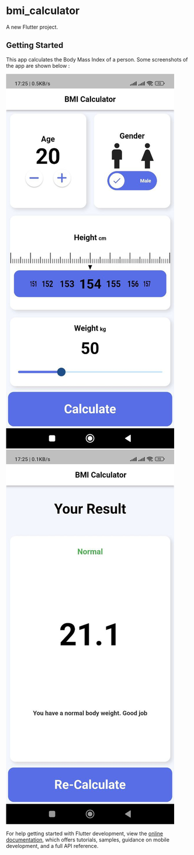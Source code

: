 # bmi_calculator

A new Flutter project.

## Getting Started

This app calculates the Body Mass Index of a person.
Some screenshots of the app are shown below :

![screenshot](images/Screenshots/scr1.jpeg)
![screenshot](images/Screenshots/scr2.jpeg)



For help getting started with Flutter development, view the
[online documentation](https://docs.flutter.dev/), which offers tutorials,
samples, guidance on mobile development, and a full API reference.
